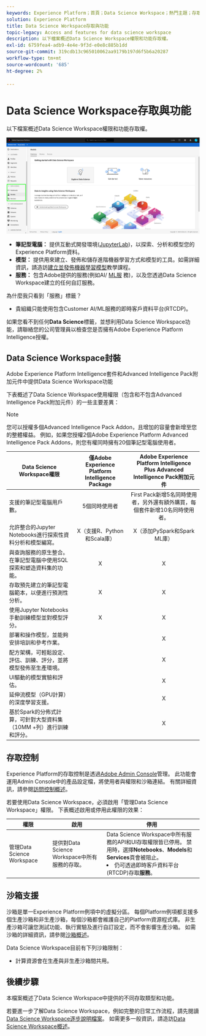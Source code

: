 ```yaml
---
keywords: Experience Platform；首頁；Data Science Workspace；熱門主題；存取控制；沙箱；智慧套件；dsw功能；DSW存取；Adobe Experience Platform Intelligence；智慧；aep智慧套件
solution: Experience Platform
title: Data Science Workspace存取與功能
topic-legacy: Access and features for data science workspace
description: 以下檔案概述Data Science Workspace權限和功能存取權。
exl-id: 6759fea4-adb9-4e4e-9f3d-e0e8c885b1dd
source-git-commit: 319cdb13c965010062aa9179b197d6f5b6a20287
workflow-type: tm+mt
source-wordcount: '685'
ht-degree: 2%

---
```


# Data Science Workspace存取與功能

以下檔案概述Data Science Workspace權限和功能存取權。

![DSW頁簽](./images/access/platform-tabs.png)

- **筆記型電腦：** 提供互動式開發環境([JupyterLab](./jupyterlab/overview.md))，以探索、分析和模型您的Experience Platform資料。
- **模型：** 提供用來建立、發佈和儲存進階機器學習方式和模型的工具。如需詳細資訊，請造訪[建立並發佈機器學習模型](./models-recipes/create-publish-model.md)教學課程。
- **服務：** 包含Adobe提供的服務(例如AI/ [ML服](../intelligent-services/home.md) 務)，以及您透過Data Science Workspace建立的任何自訂服務。

為什麼我只看到「服務」標籤？

- 貴組織只能使用包含Customer AI/ML服務的即時客戶資料平台(RTCDP)。

如果您看不到任何&#x200B;**Data Science**&#x200B;標籤，並想利用Data Science Workspace功能，請聯絡您的公司管理員以檢查您是否擁有Adobe Experience Platform Intelligence授權。

## Data Science Workspace封裝

Adobe Experience Platform Intelligence套件和Advanced Intelligence Pack附加元件中提供Data Science Workspace功能

下表概述了Data Science Workspace使用權限（包含和不包含Advanced Intelligence Pack附加元件）的一些主要差異：

>[!NOTE]
>
>您可以授權多個Advanced Intelligence Pack Addon，且增加的容量會新增至您的整體權益。 例如，如果您授權2個Adobe Experience Platform Advanced Intelligence Pack Addons，則您有權同時擁有20個筆記型電腦使用者。

| Data Science Workspace權限 | 僅Adobe Experience Platform Intelligence Package | Adobe Experience Platform Intelligence Plus Advanced Intelligence Pack附加元件 |
| --- | :---: | :---: |
| 支援的筆記型電腦用戶數。 | 5個同時使用者 | First Pack新增5名同時使用者，另外還有額外購買，每個套件新增10名同時使用者。 |
| 允許整合的Jupyter Notebooks進行探索性資料分析和模型編寫。 | X（支援R、Python和Scala庫） | X（添加PySpark和Spark ML庫） |
| 與查詢服務的原生整合。 在筆記型電腦中使用SQL探索和塑造資料集的功能。 | X | X |
| 存取預先建立的筆記型電腦範本，以便進行預測性分析。 | X | X |
| 使用Jupyter Notebooks手動訓練模型並對模型評分。 | X | X |
| 部署和操作模型，並能夠安排培訓和參考作業。 |  | X |
| 配方架構，可輕鬆設定、評估、訓練、評分，並將模型發佈至生產環境。 |  | X |
| UI驅動的模型實驗和評估。 |  | X |
| 延伸流模型（GPU計算）的深度學習支援。 |  | X |
| 基於Spark的分佈式計算，可針對大型資料集（10MM +列）進行訓練和評分。 |  | X |

## 存取控制

Experience Platform的存取控制是透過[Adobe Admin Console](https://adminconsole.adobe.com)管理。 此功能會運用Admin Console中的產品設定檔，將使用者與權限和沙箱連結。 有關詳細資訊，請參閱[訪問控制概述](../access-control/home.md)。

若要使用Data Science Workspace，必須啟用「管理Data Science Workspace」權限。 下表概述啟用或停用此權限的效果：

| 權限 | 啟用 | 停用 |
|---|---|---|
| 管理Data Science Workspace | 提供對Data Science Workspace中所有服務的存取。 | Data Science Workspace中所有服務的API和UI存取權限皆已停用。 禁用時，選擇&#x200B;**Notebooks**、**Models**&#x200B;和&#x200B;**Services**&#x200B;頁會被阻止。 <li>仍可透過即時客戶資料平台(RTCDP)存取&#x200B;**服務**。</li> |

## 沙箱支援

沙箱是單一Experience Platform例項中的虛擬分區。 每個Platform例項都支援多個生產沙箱和非生產沙箱，每個沙箱都會維護自己的Platform資源程式庫。 非生產沙箱可讓您測試功能、執行實驗及進行自訂設定，而不會影響生產沙箱。 如需沙箱的詳細資訊，請參閱[沙箱概述](../sandboxes/home.md)。

Data Science Workspace目前有下列沙箱限制：

- 計算資源會在生產與非生產沙箱間共用。

## 後續步驟

本檔案概述了Data Science Workspace中提供的不同存取類型和功能。

若要進一步了解Data Science Workspace，例如完整的日常工作流程，請先閱讀[Data Science Workspace逐步說明檔案](./walkthrough.md)。 如需更多一般資訊，請造訪[Data Science Workspace概述](./home.md)。
